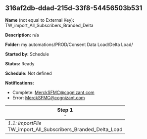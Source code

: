 ## 316af2db-ddad-215d-33f8-54456503b531

**Name** (not equal to External Key)**:** TW_import_All_Subscribers_Branded_Delta


**Description:** n/a

**Folder:** my automations/PROD/Consent Data Load/Delta Load/

**Started by:** Schedule

**Status:** Ready

**Schedule:** Not defined

**Notifications:**

* Complete: MerckSFMC@cognizant.com
* Error: MerckSFMC@cognizant.com

| Step 1<br>_<small>-</small>_ |
| --- |
| _1.1: importFile_<br>TW_import_All_Subscribers_Branded_Delta_Load |
